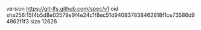 version https://git-lfs.github.com/spec/v1
oid sha256:15f4b5d8e02579e9f4e24c1f8ec51d940837838462818f1ce73586d94962f1f3
size 12626
